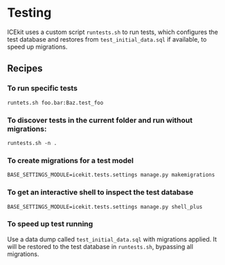 # Testing

ICEkit uses a custom script `runtests.sh` to run tests, which configures the
test database and restores from `test_initial_data.sql` if available,
 to speed up migrations.

## Recipes

### To run specific tests

    runtets.sh foo.bar:Baz.test_foo

### To discover tests in the current folder and run without migrations:

    runtests.sh -n .

### To create migrations for a test model

    BASE_SETTINGS_MODULE=icekit.tests.settings manage.py makemigrations

### To get an interactive shell to inspect the test database

    BASE_SETTINGS_MODULE=icekit.tests.settings manage.py shell_plus

### To speed up test running

Use a data dump called `test_initial_data.sql` with migrations applied. It will
be restored to the test database in `runtests.sh`, bypassing all migrations.


